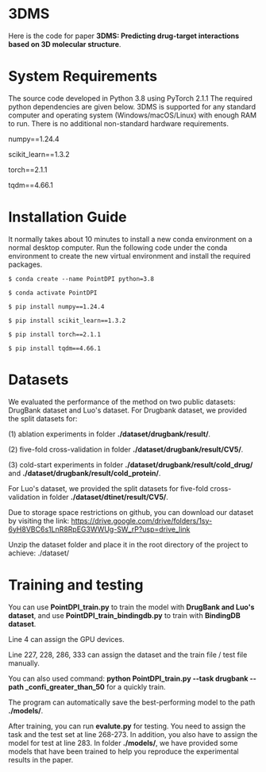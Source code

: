 # 3DMS
Here is the code for paper **3DMS: Predicting drug-target interactions based on 3D molecular structure**.

# System Requirements
The source code developed in Python 3.8 using PyTorch 2.1.1 The required python dependencies are given below. 3DMS is supported for any standard computer and operating system (Windows/macOS/Linux) with enough RAM to run. There is no additional non-standard hardware requirements.

numpy==1.24.4

scikit_learn==1.3.2

torch==2.1.1

tqdm==4.66.1

# Installation Guide
It normally takes about 10 minutes to install a new conda environment on a normal desktop computer. Run the following code under the conda environment to create the new virtual environment and install the required packages.
    
    $ conda create --name PointDPI python=3.8
    
    $ conda activate PointDPI

    $ pip install numpy==1.24.4
    
    $ pip install scikit_learn==1.3.2
    
    $ pip install torch==2.1.1
    
    $ pip install tqdm==4.66.1

# Datasets
We evaluated the performance of the method on two public datasets: DrugBank dataset and Luo's dataset.
For Drugbank dataset, we provided the split datasets for:

(1) ablation experiments in folder **./dataset/drugbank/result/**.

(2) five-fold cross-validation in folder **./dataset/drugbank/result/CV5/**.

(3) cold-start experiments in folder **./dataset/drugbank/result/cold_drug/** and **./dataset/drugbank/result/cold_protein/**.

For Luo's dataset, we provided the split datasets for five-fold cross-validation in folder **./dataset/dtinet/result/CV5/**.

Due to storage space restrictions on github, you can download our dataset by visiting the link: https://drive.google.com/drive/folders/1sy-6yH8VBC6s1LnR8RpEG3WWUg-SW_rP?usp=drive_link

Unzip the dataset folder and place it in the root directory of the project to achieve: ./dataset/

# Training and testing
You can use **PointDPI_train.py** to train the model with **DrugBank and Luo's dataset**, and use **PointDPI_train_bindingdb.py** to train with **BindingDB dataset**. 

Line 4 can assign the GPU devices. 

Line 227, 228, 286, 333 can assign the dataset and the train file / test file manually.

You can also used command:  **python PointDPI_train.py --task drugbank --path _confi_greater_than_50** for a quickly train.

The program can automatically save the best-performing model to the path **./models/**.

After training, you can run **evalute.py** for testing. You need to assign the task and the test set at line 268-273. In addition, you also have to assign the model for test at line 283. In folder **./models/**, we have provided some models that have been trained to help you reproduce the experimental results in the paper.
